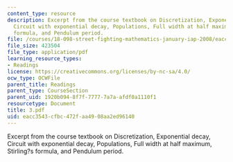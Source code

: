 ```yaml
---
content_type: resource
description: Excerpt from the course textbook on Discretization, Exponential decay,
  Circuit with exponential decay, Populations, Full width at half maximum, Stirling?s
  formula, and Pendulum period.
file: /courses/18-098-street-fighting-mathematics-january-iap-2008/eacc3543cfbc472faa4908aa2ed96140_3.pdf
file_size: 423504
file_type: application/pdf
learning_resource_types:
- Readings
license: https://creativecommons.org/licenses/by-nc-sa/4.0/
ocw_type: OCWFile
parent_title: Readings
parent_type: CourseSection
parent_uid: 1920b094-8f7f-7777-7a7a-afdf0a1110f1
resourcetype: Document
title: 3.pdf
uid: eacc3543-cfbc-472f-aa49-08aa2ed96140
---
```

Excerpt from the course textbook on Discretization, Exponential decay, Circuit with exponential decay, Populations, Full width at half maximum, Stirling?s formula, and Pendulum period.